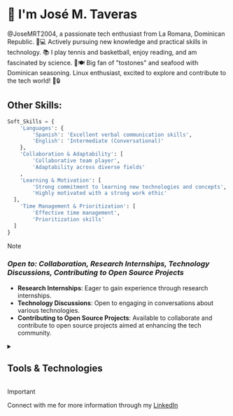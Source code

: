 # 👋 I'm José M. Taveras  
@JoseMRT2004, a passionate tech enthusiast from La Romana, Dominican Republic. 🌴💻 Actively pursuing new knowledge and practical skills in technology. 📚 I play tennis and basketball, enjoy reading, and am fascinated by science. 🍤🍽️ Big fan of "tostones" and seafood with Dominican seasoning. Linux enthusiast, excited to explore and contribute to the tech world! 🚀🔒  

## Other Skills:

```Python
Soft_Skills = {
    'Languages': {
        'Spanish': 'Excellent verbal communication skills',
        'English': 'Intermediate (Conversational)'
    },
    'Collaboration & Adaptability': [
        'Collaborative team player',
        'Adaptability across diverse fields'
    ,
    'Learning & Motivation': [
        'Strong commitment to learning new technologies and concepts',
        'Highly motivated with a strong work ethic'
  ],
    'Time Management & Prioritization': [
        'Effective time management',
        'Prioritization skills'
  ]
}
```
> [!NOTE]
> ### _Open to: Collaboration, Research Internships, Technology Discussions, Contributing to Open Source Projects_
> - **Research Internships**: Eager to gain experience through research internships.
> - **Technology Discussions**: Open to engaging in conversations about various technologies.
> - **Contributing to Open Source Projects**: Available to collaborate and contribute to open source projects aimed at enhancing the tech community.

<details>  
 <summary><h2>Tools & Technologies</h2></summary>
  
 [![My Skills](https://skillicons.dev/icons?i=bash,linux,git,github)](https://skillicons.dev) 
</details>

> [!IMPORTANT]  
> Connect with me for more information through my [LinkedIn](https://www.linkedin.com/in/jose-m-taveras-49b0172b1/)
